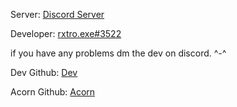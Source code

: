 Server: [Discord Server](https://discord.gg/55kuqGxdsC)

Developer: [rxtro.exe#3522]()

if you have any problems dm the dev on discord. ^-^


Dev Github: [Dev](https://rxtro1.github.io/welcome)

Acorn Github: [Acorn](acorn13.github.io/welcome)
